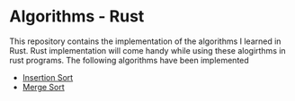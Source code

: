 # Algorithms - Rust
This repository contains the implementation of the algorithms I learned in Rust.
Rust implementation will come handy while using these alogirthms in rust programs.
The following algorithms have been implemented

* [Insertion Sort](https://github.com/melvinodsa/algorithms-rust/tree/master/insertion_sort)
* [Merge Sort](https://github.com/melvinodsa/algorithms-rust/tree/master/insertion_sort)